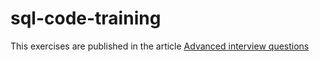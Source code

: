 # sql-code-training
This exercises are published in the article [Advanced interview questions](https://learnsql.com/blog/advanced-sql-interview-questions/?gad_source=1&gclid=CjwKCAjw6c63BhAiEiwAF0EH1EZlCSRAiVnLVb7HqSdY9L-GsysNfCCOVoSpstI3PMJIhyUvza5ejRoCw70QAvD_BwE)
